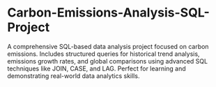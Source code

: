 # Carbon-Emissions-Analysis-SQL-Project
A comprehensive SQL-based data analysis project focused on carbon emissions. Includes structured queries for historical trend analysis, emissions growth rates, and global comparisons using advanced SQL techniques like JOIN, CASE, and LAG. Perfect for learning and demonstrating real-world data analytics skills.
